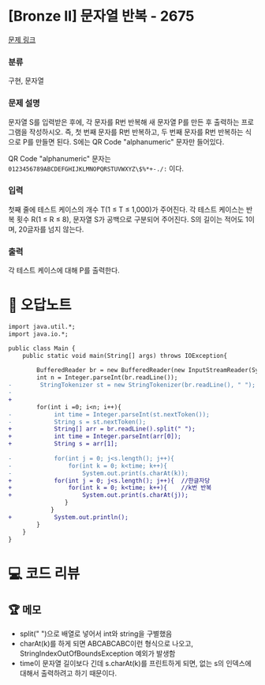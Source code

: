 # [Bronze II] 문자열 반복 - 2675 

[문제 링크](https://www.acmicpc.net/problem/2675) 

### 분류

구현, 문자열

### 문제 설명

<p>문자열 S를 입력받은 후에, 각 문자를 R번 반복해 새 문자열 P를 만든 후 출력하는 프로그램을 작성하시오. 즉, 첫 번째 문자를 R번 반복하고, 두 번째 문자를 R번 반복하는 식으로 P를 만들면 된다. S에는 QR Code "alphanumeric" 문자만 들어있다.</p>

<p>QR Code "alphanumeric" 문자는 <code>0123456789ABCDEFGHIJKLMNOPQRSTUVWXYZ\$%*+-./:</code> 이다.</p>

### 입력 

 <p>첫째 줄에 테스트 케이스의 개수 T(1 ≤ T ≤ 1,000)가 주어진다. 각 테스트 케이스는 반복 횟수 R(1 ≤ R ≤ 8), 문자열 S가 공백으로 구분되어 주어진다. S의 길이는 적어도 1이며, 20글자를 넘지 않는다. </p>

### 출력 

 <p>각 테스트 케이스에 대해 P를 출력한다.</p>



#  🚀  오답노트 

```diff
import java.util.*;
import java.io.*;

public class Main {
    public static void main(String[] args) throws IOException{
        
        BufferedReader br = new BufferedReader(new InputStreamReader(System.in));
        int n = Integer.parseInt(br.readLine());
-        StringTokenizer st = new StringTokenizer(br.readLine(), " ");
-        
+    
        for(int i =0; i<n; i++){
-            int time = Integer.parseInt(st.nextToken());
-            String s = st.nextToken();
+            String[] arr = br.readLine().split(" ");
+            int time = Integer.parseInt(arr[0]);
+            String s = arr[1];
            
-            for(int j = 0; j<s.length(); j++){
-                for(int k = 0; k<time; k++){
-                    System.out.print(s.charAt(k));
+            for(int j = 0; j<s.length(); j++){  //한글자당
+                for(int k = 0; k<time; k++){    //k번 반복
+                    System.out.print(s.charAt(j));
                }    
            }
+            System.out.println();
        }
    }
}

```

# 💻 코드 리뷰




 ## 🏆 메모 

- split(" ")으로 배열로 넣어서 int와 string을 구별했음
- charAt(k)를 하게 되면 ABCABCABC이런 형식으로 나오고, StringIndexOutOfBoundsException 예외가 발생함
- time이 문자열 길이보다 긴데 s.charAt(k)를 프린트하게 되면, 없는 s의 인덱스에 대해서 출력하려고 하기 때문이다. 